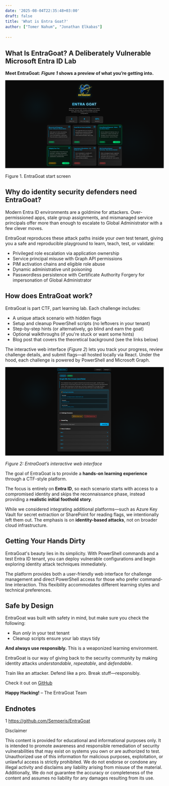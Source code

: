 ```yaml
---
date: '2025-08-04T22:35:48+03:00'
draft: false
title: 'What is Entra Goat?'
author: ["Tomer Nahum", "Jonathan Elkabas"]

---
```



## What Is EntraGoat? A Deliberately Vulnerable Microsoft Entra ID Lab

**Meet EntraGoat: *Figure 1* shows a preview of what you’re getting into.**

![](./dashboard.png)

Figure 1. EntraGoat start screen
## Why do identity security defenders need EntraGoat?

Modern Entra ID environments are a goldmine for attackers. Over-permissioned apps, stale group assignments, and mismanaged service principals offer more than enough to escalate to Global Administrator with a few clever moves.

EntraGoat reproduces these attack paths inside your *own* test tenant, giving you a safe and reproducible playground to learn, teach, test, or validate:

* Privileged role escalation via application ownership
* Service principal misuse with Graph API permissions
* PIM activation chains and eligible role abuse
* Dynamic administrative unit poisoning
* Passwordless persistence with Certificate Authority Forgery for impersonation of Global Administrator

## How does EntraGoat work?

EntraGoat is part CTF, part learning lab. Each challenge includes:

* A unique attack scenario with hidden flags
* Setup and cleanup PowerShell scripts (no leftovers in your tenant)
* Step-by-step hints (or alternatively, go blind and earn the goat)
* Optional walkthroughs (if you're stuck or want some hints)
* Blog post that covers the theoretical background (see the links below)

The interactive web interface (*Figure 2*) lets you track your progress, review challenge details, and submit flags—all hosted locally via React. Under the hood, each challenge is powered by PowerShell and Microsoft Graph.

![](challenge-view.png)

*Figure 2: EntraGoat’s interactive web interface*

The goal of EntraGoat is to provide a **hands-on learning experience** through a CTF-style platform.

The focus is entirely on **Entra ID**, so each scenario starts with access to a compromised identity and skips the reconnaissance phase, instead providing a **realistic initial foothold story**.

While we considered integrating additional platforms—such as Azure Key Vault for secret extraction or SharePoint for reading flags, we intentionally left them out. The emphasis is on **identity-based attacks**, not on broader cloud infrastructure.

## Getting Your Hands Dirty

EntraGoat's beauty lies in its simplicity. With PowerShell commands and a test Entra ID tenant, you can deploy vulnerable configurations and begin exploring identity attack techniques immediately.

The platform provides both a user-friendly web interface for challenge management and direct PowerShell access for those who prefer command-line interaction. This flexibility accommodates different learning styles and technical preferences.

## Safe by Design

EntraGoat was built with safety in mind, but make sure you check the following:

* Run *only* in your test tenant
* Cleanup scripts ensure your lab stays tidy

**And always use responsibly.** This is a weaponized learning environment.

EntraGoat is our way of giving back to the security community by making identity attacks *understandable*, *repeatable*, and *defendable*.

Train like an attacker. Defend like a pro. Break stuff—responsibly.

Check it out on [GitHub](https://github.com/Semperis/EntraGoat)

**Happy Hacking!**
– The EntraGoat Team


## Endnotes

1 <https://github.com/Semperis/EntraGoat>

Disclaimer

This content is provided for educational and informational purposes only. It is intended to promote awareness and responsible remediation of security vulnerabilities that may exist on systems you own or are authorized to test. Unauthorized use of this information for malicious purposes, exploitation, or unlawful access is strictly prohibited. We do not endorse or condone any illegal activity and disclaims any liability arising from misuse of the material. Additionally, We do not guarantee the accuracy or completeness of the content and assumes no liability for any damages resulting from its use.